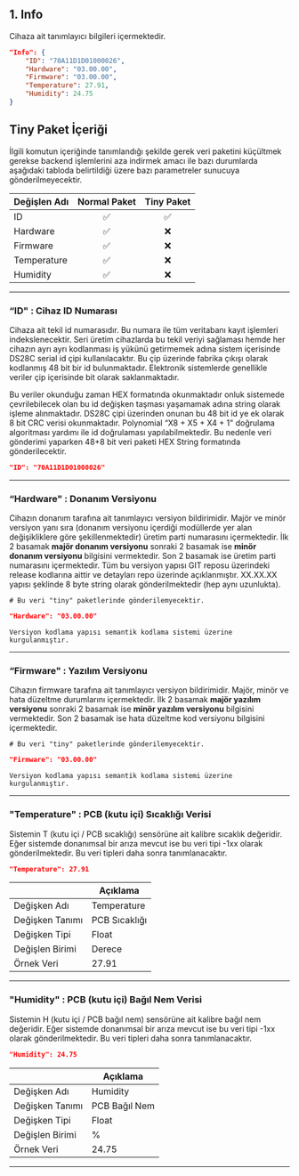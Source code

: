 ## 1. Info

Cihaza ait tanımlayıcı bilgileri içermektedir.

```json
"Info": {
    "ID": "70A11D1D01000026",
    "Hardware": "03.00.00",
    "Firmware": "03.00.00",
    "Temperature": 27.91,
    "Humidity": 24.75
}
```

## Tiny Paket İçeriği

İlgili komutun içeriğinde tanımlandığı şekilde gerek veri paketini küçültmek gerekse backend işlemlerini aza indirmek amacı ile bazı durumlarda aşağıdaki tabloda belirtildiği üzere bazı parametreler sunucuya gönderilmeyecektir.

| Değişlen Adı  | Normal Paket      | Tiny Paket        | 
|---------------|:-----------------:|:-----------------:|
| ID			|:white_check_mark:	|:white_check_mark:	|
| Hardware		|:white_check_mark:	|:x:				|
| Firmware		|:white_check_mark:	|:x:				|
| Temperature	|:white_check_mark:	|:x:				|
| Humidity		|:white_check_mark:	|:x:				|

***

### “ID" : Cihaz ID Numarası

Cihaza ait tekil id numarasıdır. Bu numara ile tüm veritabanı kayıt işlemleri indekslenecektir. Seri üretim cihazlarda bu tekil veriyi sağlaması hemde her cihazın ayrı ayrı kodlanması iş yükünü getirmemek adına sistem içerisinde DS28C serial id çipi kullanılacaktır. Bu çip üzerinde fabrika çıkışı olarak kodlanmış 48 bit bir id bulunmaktadır. Elektronik sistemlerde genellikle veriler çip içerisinde bit olarak saklanmaktadır. 

Bu veriler okunduğu zaman HEX formatında okunmaktadır onluk sistemede çevrilebilecek olan bu id değişken taşması yaşamamak adına string olarak işleme alınmaktadır. DS28C çipi üzerinden onunan bu 48 bit id ye ek olarak 8 bit CRC verisi okunmaktadır. Polynomial “X8 + X5 + X4 + 1" doğrulama algoritması yardımı ile id doğrulaması yapılabilmektedir. Bu nedenle veri gönderimi yaparken 48+8 bit veri paketi HEX String formatında gönderilecektir.

```json
"ID": "70A11D1D01000026"
```

***

### “Hardware" : Donanım Versiyonu

Cihazın donanım tarafına ait tanımlayıcı versiyon bildirimidir. Majör ve minör versiyon yanı sıra (donanım versiyonu içerdiği modüllerde yer alan değişikliklere göre şekillenmektedir) üretim parti numarasını içermektedir. İlk 2 basamak **majör donanım versiyonu** sonraki 2 basamak ise **minör donanım versiyonu** bilgisini vermektedir. Son 2 basamak ise üretim parti numarasını içermektedir. Tüm bu versiyon yapısı GIT reposu üzerindeki release kodlarına aittir ve detayları repo üzerinde açıklanmıştır. XX.XX.XX yapısı şeklinde 8 byte string olarak gönderilmektedir (hep aynı uzunlukta).

    # Bu veri "tiny" paketlerinde gönderilemyecektir.

```json
"Hardware": "03.00.00"
```

	Versiyon kodlama yapısı semantik kodlama sistemi üzerine kurgulanmıştır.

***

### “Firmware" : Yazılım Versiyonu

Cihazın firmware tarafına ait tanımlayıcı versiyon bildirimidir. Majör, minör ve hata düzeltme durumlarını içermektedir. İlk 2 basamak **majör yazılım versiyonu** sonraki 2 basamak ise **minör yazılım versiyonu** bilgisini vermektedir. Son 2 basamak ise hata düzeltme kod versiyonu bilgisini içermektedir.


    # Bu veri "tiny" paketlerinde gönderilemyecektir.

```json
"Firmware": "03.00.00"
```

	Versiyon kodlama yapısı semantik kodlama sistemi üzerine kurgulanmıştır.

***

### "Temperature" : PCB (kutu içi) Sıcaklığı Verisi

Sistemin T (kutu içi / PCB sıcaklığı) sensörüne ait kalibre sıcaklık değeridir. Eğer sistemde donanımsal bir arıza mevcut ise bu veri tipi -1xx olarak gönderilmektedir. Bu veri tipleri daha sonra tanımlanacaktır.

```json
"Temperature": 27.91
```

|                 | Açıklama       |
|-----------------|----------------|
| Değişken Adı    | Temperature    |
| Değişken Tanımı | PCB Sıcaklığı  |
| Değişken Tipi   | Float          |
| Değişlen Birimi | Derece         |
| Örnek Veri      | 27.91          |

***

### "Humidity" : PCB (kutu içi) Bağıl Nem Verisi

Sistemin H (kutu içi / PCB bağıl nem) sensörüne ait kalibre bağıl nem değeridir. Eğer sistemde donanımsal bir arıza mevcut ise bu veri tipi -1xx olarak gönderilmektedir. Bu veri tipleri daha sonra tanımlanacaktır.

```json
"Humidity": 24.75
```

|                 | Açıklama       |
|-----------------|----------------|
| Değişken Adı    | Humidity       |
| Değişken Tanımı | PCB Bağıl Nem  |
| Değişken Tipi   | Float          |
| Değişlen Birimi | %              |
| Örnek Veri      | 24.75          |

***